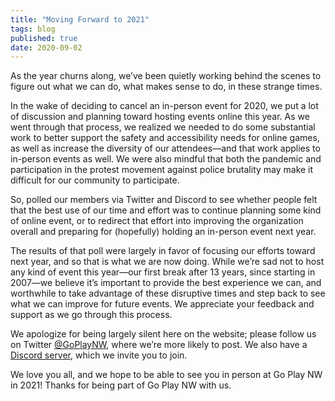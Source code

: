 ```yaml
---
title: "Moving Forward to 2021"
tags: blog
published: true
date: 2020-09-02
---
```

As the year churns along, we’ve been quietly working behind the scenes to figure out what we can do, what makes sense to do, in these strange times.

In the wake of deciding to cancel an in-person event for 2020, we put a lot of discussion and planning toward hosting events online this year. As we went through that process, we realized we needed to do some substantial work to better support the safety and accessibility needs for online games, as well as increase the diversity of our attendees—and that work applies to in-person events as well. We were also mindful that both the pandemic and participation in the protest movement against police brutality may make it difficult for our community to participate.

So, polled our members via Twitter and Discord to see whether people felt that the best use of our time and effort was to continue planning some kind of online event, or to redirect that effort into improving the organization overall and preparing for (hopefully) holding an in-person event next year.

The results of that poll were largely in favor of focusing our efforts toward next year, and so that is what we are now doing. While we’re sad not to host any kind of event this year—our first break after 13 years, since starting in 2007—we believe it’s important to provide the best experience we can, and worthwhile to take advantage of these disruptive times and step back to see what we can improve for future events. We appreciate your feedback and support as we go through this process.

We apologize for being largely silent here on the website; please follow us on Twitter [@GoPlayNW](https://twitter.com/GoPlayNW), where we’re more likely to post. We also have a [Discord server](https://discord.gg/AqhayGFexQ), which we invite you to join.

We love you all, and we hope to be able to see you in person at Go Play NW in 2021! Thanks for being part of Go Play NW with us.